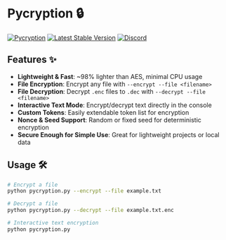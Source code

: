 # Pycryption 🔒

[![Pycryption](https://img.shields.io/badge/Pycryption-Lightweight%20Encryption-brightgreen?style=flat-square)](#)
[![Latest Stable Version](https://img.shields.io/badge/version-1.1-blue?style=flat-square)](#)
[![Discord](https://img.shields.io/badge/Discord-Join%20the%20Community-7289DA?style=flat-square)](https://discord.gg/jmHNWTrJ)

## Features ✨

- **Lightweight & Fast**: ~98% lighter than AES, minimal CPU usage  
- **File Encryption**: Encrypt any file with `--encrypt --file <filename>`  
- **File Decryption**: Decrypt `.enc` files to `.dec` with `--decrypt --file <filename>`  
- **Interactive Text Mode**: Encrypt/decrypt text directly in the console  
- **Custom Tokens**: Easily extendable token list for encryption  
- **Nonce & Seed Support**: Random or fixed seed for deterministic encryption  
- **Secure Enough for Simple Use**: Great for lightweight projects or local data  

## Usage 🛠️

```bash
# Encrypt a file
python pycryption.py --encrypt --file example.txt

# Decrypt a file
python pycryption.py --decrypt --file example.txt.enc

# Interactive text encryption
python pycryption.py
